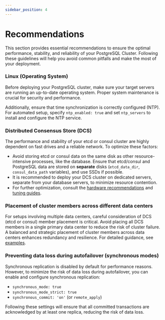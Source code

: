 ```yaml
---
sidebar_position: 4
---
```


# Recommendations

This section provides essential recommendations to ensure the optimal performance, stability, and reliability of your PostgreSQL Cluster. Following these guidelines will help you avoid common pitfalls and make the most of your deployment.

### Linux (Operating System)

Before deploying your PostgreSQL cluster, make sure your target servers are running an up-to-date operating system. Proper system maintenance is crucial for security and performance.

Additionally, ensure that time synchronization is correctly configured (NTP). For automated setup, specify `ntp_enabled: true` and set `ntp_servers` to install and configure the NTP service.

### Distributed Consensus Store (DCS)

The performance and stability of your etcd or consul cluster are highly dependent on fast drives and a reliable network. To optimize these factors:

- Avoid storing etcd or consul data on the same disk as other resource-intensive processes, like the database. Ensure that etcd/consul and PostgreSQL data are stored on **separate** disks (`etcd_data_dir`, `consul_data_path` variables), and use SSDs if possible.
- It is recommended to deploy your DCS cluster on dedicated servers, separate from your database servers, to minimize resource contention.
- For further optimization, consult the [hardware recommendations](https://etcd.io/docs/v3.5/op-guide/hardware/) and [tuning guides](https://etcd.io/docs/v3.5/tuning/).

### Placement of cluster members across different data centers

For setups involving multiple data centers, careful consideration of DCS (etcd or consul) member placement is critical. Avoid placing all DCS members in a single primary data center to reduce the risk of cluster failure. A balanced and strategic placement of cluster members across data centers enhances redundancy and resilience. For detailed guidance, see [examples](https://www.cybertec-postgresql.com/en/introduction-and-how-to-etcd-clusters-for-patroni/).

### Preventing data loss during autofailover (synchronous modes)

Synchronous replication is disabled by default for performance reasons. However, to minimize the risk of data loss during autofailover, you can enable and configure synchronous replication:

- `synchronous_mode: true`
- `synchronous_mode_strict: true`
- `synchronous_commit: 'on'` (or `remote_apply`)

Following these settings will ensure that all committed transactions are acknowledged by at least one replica, reducing the risk of data loss.
